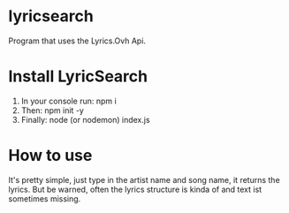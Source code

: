 # lyricsearch
Program that uses the Lyrics.Ovh Api.

# Install LyricSearch
1. In your console run: npm i 
2. Then: npm init -y
3. Finally: node (or nodemon) index.js

# How to use
It's pretty simple, just type in the artist name and song name, it returns the lyrics.
But be warned, often the lyrics structure is kinda of and text ist sometimes missing.
   
